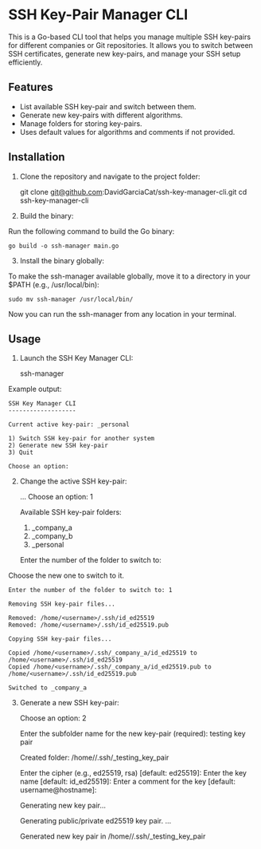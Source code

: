 # SSH Key-Pair Manager CLI

This is a Go-based CLI tool that helps you manage multiple SSH key-pairs for different companies or Git repositories. It allows you to switch between SSH certificates, generate new key-pairs, and manage your SSH setup efficiently.

## Features

- List available SSH key-pair and switch between them.
- Generate new key-pairs with different algorithms.
- Manage folders for storing key-pairs.
- Uses default values for algorithms and comments if not provided.

## Installation

1. Clone the repository and navigate to the project folder:


    git clone git@github.com:DavidGarciaCat/ssh-key-manager-cli.git
    cd ssh-key-manager-cli


2. Build the binary:

Run the following command to build the Go binary:


    go build -o ssh-manager main.go


3. Install the binary globally:

To make the ssh-manager available globally, move it to a directory in your $PATH (e.g., /usr/local/bin):


    sudo mv ssh-manager /usr/local/bin/


Now you can run the ssh-manager from any location in your terminal.

## Usage

1. Launch the SSH Key Manager CLI:


    ssh-manager


Example output:

    
    SSH Key Manager CLI
    -------------------

    Current active key-pair: _personal

    1) Switch SSH key-pair for another system
    2) Generate new SSH key-pair
    3) Quit

    Choose an option:


2. Change the active SSH key-pair:


    ...
    Choose an option: 1

    Available SSH key-pair folders:

    1) _company_a
    2) _company_b
    3) _personal

    Enter the number of the folder to switch to:


Choose the new one to switch to it.


    Enter the number of the folder to switch to: 1

    Removing SSH key-pair files...

    Removed: /home/<username>/.ssh/id_ed25519
    Removed: /home/<username>/.ssh/id_ed25519.pub

    Copying SSH key-pair files...

    Copied /home/<username>/.ssh/_company_a/id_ed25519 to /home/<username>/.ssh/id_ed25519
    Copied /home/<username>/.ssh/_company_a/id_ed25519.pub to /home/<username>/.ssh/id_ed25519.pub

    Switched to _company_a


3. Generate a new SSH key-pair:


    Choose an option: 2

    Enter the subfolder name for the new key-pair (required): testing key pair

    Created folder: /home/<username>/.ssh/_testing_key_pair

    Enter the cipher (e.g., ed25519, rsa) [default: ed25519]:
    Enter the key name [default: id_ed25519]:
    Enter a comment for the key [default: username@hostname]:

    Generating new key pair...

    Generating public/private ed25519 key pair.
    ...

    Generated new key pair in /home/<username>/.ssh/_testing_key_pair
